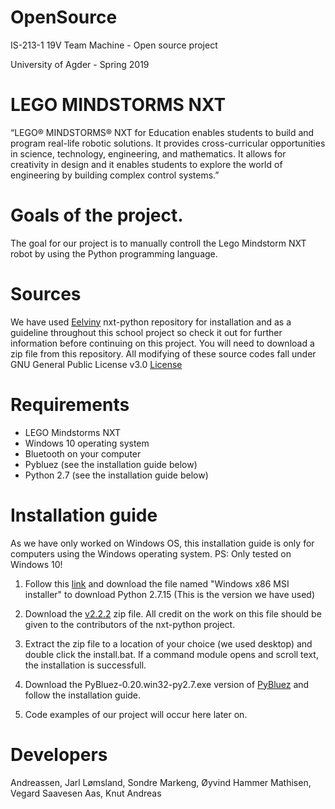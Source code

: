 # OpenSource
IS-213-1 19V Team Machine - Open source project

University of Agder - Spring 2019

# LEGO MINDSTORMS NXT

“LEGO® MINDSTORMS® NXT for Education enables students to build and program
real-life robotic solutions. It provides cross-curricular
opportunities in science, technology, engineering, and
mathematics. It allows for creativity in design and it
enables students to explore the world of engineering by
building complex control systems.”

# Goals of the project.

The goal for our project is to manually controll the Lego Mindstorm NXT
robot by using the Python programming language.

# Sources

We have used [Eelviny](https://github.com/Eelviny/nxt-python) nxt-python repository for installation
and as a guideline throughout this school project so check it out for further information
before continuing on this project. You will need to download a zip file from this repository. All modifying of these
source codes fall under GNU General Public License v3.0 [License](https://github.com/Eelviny/nxt-python/blob/master/LICENSE)

# Requirements

- LEGO Mindstorms NXT
- Windows 10 operating system 
- Bluetooth on your computer
- Pybluez (see the installation guide below)
- Python 2.7 (see the installation guide below)

# Installation guide

As we have only worked on Windows OS, this installation guide is only for computers using
the Windows operating system.
PS: Only tested on Windows 10!

1. Follow this [link](https://www.python.org/downloads/release/python-2715/) and download
the file named "Windows x86 MSI installer" to download Python 2.7.15 (This is the version
we have used)

2. Download the [v2.2.2](https://github.com/Eelviny/nxt-python/releases) zip file.
All credit on the work on this file should be given to the contributors of the nxt-python project.

3. Extract the zip file to a location of your choice (we used desktop) and double click the install.bat.
If a command module opens and scroll text, the installation is successfull.

4. Download the PyBluez-0.20.win32-py2.7.exe version of [PyBluez](https://code.google.com/archive/p/pybluez/downloads)
and follow the installation guide.

5. Code examples of our project will occur here later on.

# Developers

Andreassen, Jarl
Lømsland, Sondre
Markeng, Øyvind Hammer
Mathisen, Vegard Saavesen
Aas, Knut Andreas



